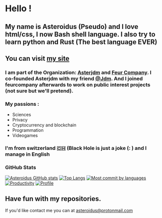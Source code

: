 # Hello ! 
## My name is Asteroidus (Pseudo) and I love html/css, I now Bash shell language. I also try to learn python and Rust (The best language EVER)
## You can visit [my site](https://rmbi.ch/aster)

### I am part of the Organization: [Asterjdm](https://github.com/asterjdm) and [Feur Company](https://gihub.com/FeurCompany). I co-founded Asterjdm with my friend [@Jdm](https://github.com/Judemont). And I joined feurcompany afterwards to work on public interest projects (not sure but we'll pretend).

### My passions :

* Sciences
* Privacy 
* Cryptocurrency and blockchain
* Programmation
* Videogames

### I'm from switzerland 🇨🇭 (Black Hole is just a joke (: ) and I manage in English

### GitHub Stats 
[![Asteroidus GitHub stats](https://github-readme-stats.vercel.app/api/top-langs?username=AsteroidusTv&theme=algolia&show_icons=true)](https://github.com/AsteroidusTv)
[![Top Langs](https://github-readme-stats.vercel.app/api?username=AsteroidusTv&theme=algolia&show_icons=true)](https://github.com/AsteroidusTv)
[![Most commit by languages](http://github-profile-summary-cards.vercel.app/api/cards/most-commit-language?username=AsteroidusTvtheme=algolia&show_icons=true)](https://github.com/AsteroidusTv)
[![Productivity](http://github-profile-summary-cards.vercel.app/api/cards/productive-time?username=AsteroidusTv&theme=algolia&show_icons=true)](https://github.com/AsteroidusTv)
[![Profile](https://github-profile-summary-cards.vercel.app/api/cards/profile-details?username=AsteroidusTv&theme=algolia&show_icons=true)](https://github.com/AsteroidusTv)
## Have fun with my repositories.

If you'd like contact me you can at asteroidus@protonmail.com


